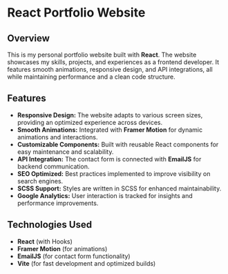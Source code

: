 # React Portfolio Website

## Overview

This is my personal portfolio website built with **React**. The website showcases my skills, projects, and experiences as a frontend developer. It features smooth animations, responsive design, and API integrations, all while maintaining performance and a clean code structure.

## Features

- **Responsive Design:** The website adapts to various screen sizes, providing an optimized experience across devices.
- **Smooth Animations:** Integrated with **Framer Motion** for dynamic animations and interactions.
- **Customizable Components:** Built with reusable React components for easy maintenance and scalability.
- **API Integration:** The contact form is connected with **EmailJS** for backend communication.
- **SEO Optimized:** Best practices implemented to improve visibility on search engines.
- **SCSS Support:** Styles are written in SCSS for enhanced maintainability.
- **Google Analytics:** User interaction is tracked for insights and performance improvements.

## Technologies Used

- **React** (with Hooks)
- **Framer Motion** (for animations)
- **EmailJS** (for contact form functionality)
- **Vite** (for fast development and optimized builds)
